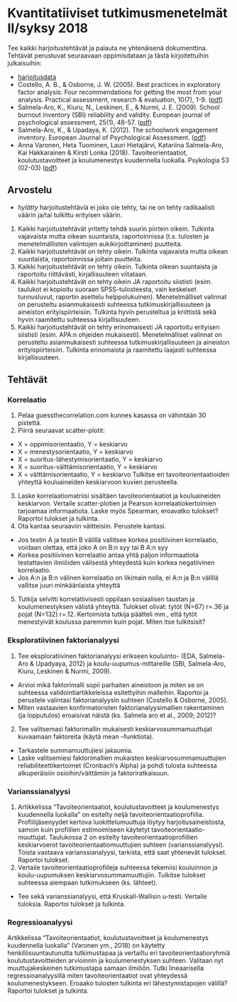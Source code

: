 # Kvantitatiiviset tutkimusmenetelmät II/syksy 2018

Tee kaikki harjoitustehtävät ja palauta ne yhtenäisenä dokumenttina. Tehtävät perustuvat seuraavaan oppimisdataan ja tästä kirjoitettuihin julkaisuihin:

* [harjoitusdata](https://github.com/kvantti2/kvantti2.github.io/raw/master/data/harjoitusdata-korj.sav)
* Costello, A. B., & Osborne, J. W. (2005). Best practices in exploratory factor analysis: Four recommendations for getting the most from your analysis. Practical assessment, research & evaluation, 10(7), 1-9. ([pdf](https://www.pareonline.net/pdf/v10n7.pdf))
* Salmela-Aro, K., Kiuru, N., Leskinen, E., & Nurmi, J. E. (2009). School burnout inventory (SBI) reliability and validity. European journal of psychological assessment, 25(1), 48-57. ([pdf](https://www.researchgate.net/publication/232593343_School_Burnout_Inventory_SBI_Reliability_and_Validity))
* Salmela-Aro, K., & Upadaya, K. (2012). The schoolwork engagement inventory. European Journal of Psychological Assessment. ([pdf](https://github.com/kvantti2/kvantti2.github.io/raw/master/data/Salmela-Aro_Upadyaya_2012_EDA.pdf))
* Anna Varonen, Heta Tuominen, Lauri Hietajärvi, Katariina Salmela-Aro, Kai Hakkarainen & Kirsti Lonka (2018). Tavoiteorientaatiot, koulutustavoitteet ja koulumenestys kuudennella luokalla. Psykologia 53 (02-03) ([pdf](https://github.com/kvantti2/kvantti2.github.io/raw/master/data/Varonen_ym_Psykologia_2-3_2018.pdf))

## Arvostelu

- *hylätty* harjoitustehtäviä ei joko ole tehty, tai ne on tehty radikaalisti väärin ja/tai tulkittu erityisen väärin.
1. Kaikki harjoitustehtävät yritetty tehdä suurin piirtein oikein. Tulkinta vajavaista mutta oikean suuntaista, raportoinnissa (t.s. tulosten ja menetelmällisten valintojen aukikirjoittaminen) puutteita.
2. Kaikki harjoitustehtävät on tehty oikein. Tulkinta vajavaista mutta oikean suuntaista, raportoinnissa joitain puutteita.
3. Kaikki harjoitustehtävät on tehty oikein. Tulkinta oikean suuntaista ja raportoitu riittävästi, kirjallisuuteen viitataan.
4. Kaikki harjoitustehtävät on tehty oikein JA raportoitu siististi (esim. taulukot ei kopioitu suoraan SPSS-tulosteesta, vain keskeiset tunnusluvut, raportin asettelu helppolukuinen). Menetelmälliset valinnat on perusteltu asianmukaisesti suhteessa tutkimuskirjallisuuteen ja aineiston erityispiirteisiin. Tulkinta hyvin perusteltua ja kriittistä sekä hyvin raamitettu suhteessa kirjallisuuteen.
5. Kaikki harjoitustehtävät on tehty erinomaisesti JA raportoitu erityisen siististi (esim. APA:n ohjeiden mukaisesti). Menetelmälliset valinnat on perusteltu asianmukaisesti suhteessa tutkimuskirjallisuuteen ja aineiston erityispiirteisiin. Tulkinta erinomaista ja raamitettu laajasti suhteessa kirjallisuuteen.

## Tehtävät

### Korrelaatio

1. Pelaa guessthecorrelation.com kunnes kasassa on vähintään 30 pistettä. 
2. Piirrä seuraavat scatter-plotit:  
  - X = oppimisorientaatio, Y = keskiarvo
  - X = menestysorientaatio, Y = keskiarvo
  - X = suoritus-lähestymisorientaatio, Y = keskiarvo
  - X = suoritus-välttämisorientaatio, Y = keskiarvo
  - X = välttämisorientaatio, Y = keskiarvo
  Tulkitse eri tavoiteorientaatioiden yhteyttä kouluaineiden keskiarvoon kuvien perusteella.
3. Laske korrelaatiomatriisi sisältäen tavoiteorientaatiot ja kouluaineiden keskiarvon. Vertaile scatter-plotien ja Pearson korrelaatiokertoimien tarjoamaa informaatiota. Laske myös Spearman, eroavatko tulokset? Raportoi tulokset ja tulkinta.
4. Ota kantaa seuraaviin väitteisiin. Perustele kantasi. 
  - Jos testin A ja testin B välillä vallitsee korkea positiivinen korrelaatio, voidaan olettaa, että joko A on B:n syy tai B A:n syy
  - Korkea positiivinen korrelaatio antaa yhtä paljon informaatiota testattavien ilmiöiden välisestä yhteydestä kuin korkea negatiivinen korrelaatio.
  - Jos A:n ja B:n välinen korrelaatio on likimain nolla, ei A:n ja B:n välillä vallitse juuri minkäänlaista yhteyttä
5. Tutkija selvitti korrelatiivisesti oppilaan sosiaalisen taustan ja koulumenestyksen välistä yhteyttä. Tulokset olivat: tytöt (N=67) r=.36 ja pojat (N=132) r=.12. Kertoimista tutkija päätteli mm., että tytöt menestyivät koulussa paremmin kuin pojat. Miten itse tulkitsisit?

### Eksploratiivinen faktorianalyysi

1. Tee eksploratiivinen faktorianalyysi erikseen kouluinto- (EDA, Salmela-Aro & Upadyaya, 2012) ja koulu-uupumus-mittareille (SBI, Salmela-Aro, Kiuru, Leskinen & Nurmi, 2009). 
  - Arvioi mikä faktorimalli sopii parhaiten aineistoon ja miten se on suhteessa validointiartikkeleissa esitettyihin malleihin. Raportoi ja perustele valintasi faktorianalyysin suhteen (Costello & Osborne, 2005).
  - Miten vastaavien konfirmatoristen faktorianalyysimallien rakentaminen (ja lopputulos) eroaisivat näistä (ks. Salmela aro et al., 2009; 2012)? 

2. Tee valitsemasi faktorimallin mukaisesti keskiarvosummamuuttujat kuvaamaan faktoreita (käytä mean –funktiota). 
  - Tarkastele summamuuttujiesi jakaumia. 
  - Laske valitsemiesi faktorimallien mukaisten keskiarvosummamuuttujien reliabiliteettikertoimet (Cronbach’s Alpha) ja pohdi tulosta suhteessa alkuperäisiin osioihin/väittämiin ja faktoriratkaisuun.

### Varianssianalyysi

1. Artikkelissa “Tavoiteorientaatiot, koulutustavoitteet ja koulumenestys kuudennella luokalla” on esitelty neljä tavoiteorientaatioprofiilia. Profiilijäsenyydet kertova luokittelumuuttuja löytyy harjoitusaineistosta, samoin kuin profiilien estimoimiseen käytetyt tavoiteorientaatio-muuttujat. Taulukossa 2 on esitelty tavoiteorientaatioprofiilien keskiarvoerot tavoiteorientaatiomuuttujien suhteen (varianssianalyysi). Toista vastaava varianssianalyysi, tarkista, että saat yhtenevät tulokset. Raportoi tulokset. 
2. Vertaile tavoiteorientaatioprofiileja suhteessa tekemiisi kouluinnon ja koulu-uupumuksen keskiarvosummamuuttujiin. Tulkitse tulokset suhteessa aiempaan tutkimukseen (ks. lähteet). 
  * Tee sekä varianssianalyysi, että Kruskall-Wallisin u-testi. Vertaile tuloksia. Raportoi tulokset ja tulkinta.

### Regressioanalyysi 

Artikkelissa “Tavoiteorientaatiot, koulutustavoitteet ja koulumenestys kuudennella luokalla” (Varonen ym., 2018) on käytetty henkilösuuntautunutta tutkimustapaa ja vertailtu eri tavoiteorientaatioryhmiä koulutustavoitteiden arvioinnin ja koulumenestyksen suhteen. Valitaan nyt muuttujakeskeinen tutkimustapa samaan ilmiöön. Tutki lineaarisella regressioanalyysillä miten tavoiteorientaatiot ovat yhteydessä koulumenestykseen. Eroaako tulosten tulkinta eri lähestymistapojen välillä? Raportoi tulokset ja tulkinta.
